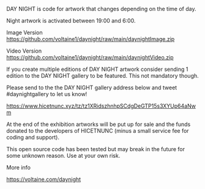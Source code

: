 DAY NIGHT is code for artwork that changes depending on the time of day.

Night artwork is activated between 19:00 and 6:00.

Image Version
https://github.com/voltaine1/daynight/raw/main/daynightImage.zip

Video Version
https://github.com/voltaine1/daynight/raw/main/daynightVideo.zip



If you create multiple editions of DAY NIGHT artwork consider sending 1 edition to the DAY NIGHT gallery to be featured. This not mandatory though.

Please send to the the DAY NIGHT gallery address below and tweet #daynightgallery to let us know!

https://www.hicetnunc.xyz/tz/tz1XRidszhnhpSCdgDeGTP15s3XYUp64aNwm

At the end of the exhibition artworks will be put up for sale and the funds donated to the developers of HICETNUNC (minus a small service fee for coding and support).




This open source code has been tested but may break in the future for some unknown reason. Use at your own risk.




More info

https://voltaine.com/daynight

